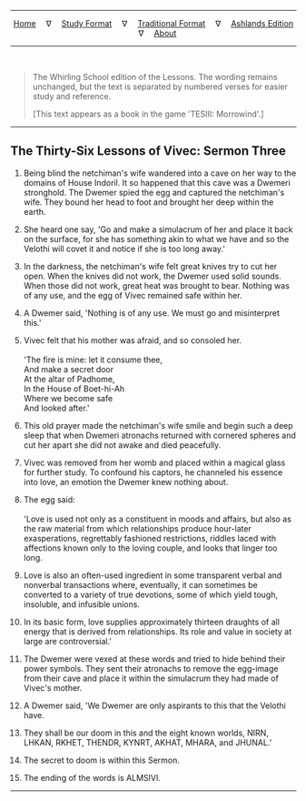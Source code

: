 
---

<!--- Jekyll Page Links -->

<center>
<a href="../../../index.html">Home</a>
&emsp;&nabla;&emsp;
<a href="../../index-study.html">Study Format</a>
&emsp;&nabla;&emsp;
<a href="../../index-traditional.html">Traditional Format</a>
&emsp;&nabla;&emsp;
<a href="../../index-ashlands.html">Ashlands Edition</a>
&emsp;&nabla;&emsp;
<a href="../../../about.html">About</a>
</center>

<!--- Markdown Body Below: -->

---

&emsp;

> The Whirling School edition of the Lessons. The wording remains unchanged, but the text is separated by numbered verses for easier study and reference.
>
> \[This text appears as a book in the game 'TESIII: Morrowind'.\]

---

## The Thirty-Six Lessons of Vivec: Sermon Three

1. Being blind the netchiman's wife wandered into a cave on her way to the domains of House Indoril. It so happened that this cave was a Dwemeri stronghold. The Dwemer spied the egg and captured the netchiman's wife. They bound her head to foot and brought her deep within the earth.

2. She heard one say, 'Go and make a simulacrum of her and place it back on the surface, for she has something akin to what we have and so the Velothi will covet it and notice if she is too long away.'

3. In the darkness, the netchiman's wife felt great knives try to cut her open. When the knives did not work, the Dwemer used solid sounds. When those did not work, great heat was brought to bear. Nothing was of any use, and the egg of Vivec remained safe within her.

4. A Dwemer said, 'Nothing is of any use. We must go and misinterpret this.'

5. Vivec felt that his mother was afraid, and so consoled her.\
\
'The fire is mine: let it consume thee,\
And make a secret door\
At the altar of Padhome,\
In the House of Boet-hi-Ah\
Where we become safe\
And looked after.'

6. This old prayer made the netchiman's wife smile and begin such a deep sleep that when Dwemeri atronachs returned with cornered spheres and cut her apart she did not awake and died peacefully.

7. Vivec was removed from her womb and placed within a magical glass for further study. To confound his captors, he channeled his essence into love, an emotion the Dwemer knew nothing about.

8. The egg said:\
\
'Love is used not only as a constituent in moods and affairs, but also as the raw material from which relationships produce hour-later exasperations, regrettably fashioned restrictions, riddles laced with affections known only to the loving couple, and looks that linger too long.

9. Love is also an often-used ingredient in some transparent verbal and nonverbal transactions where, eventually, it can sometimes be converted to a variety of true devotions, some of which yield tough, insoluble, and infusible unions.

10. In its basic form, love supplies approximately thirteen draughts of all energy that is derived from relationships. Its role and value in society at large are controversial.'

11. The Dwemer were vexed at these words and tried to hide behind their power symbols. They sent their atronachs to remove the egg-image from their cave and place it within the simulacrum they had made of Vivec's mother.

12. A Dwemer said, 'We Dwemer are only aspirants to this that the Velothi have.

13. They shall be our doom in this and the eight known worlds, NIRN, LHKAN, RKHET, THENDR, KYNRT, AKHAT, MHARA, and JHUNAL.'

14. The secret to doom is within this Sermon.

15. The ending of the words is ALMSIVI.

---
